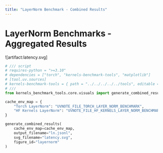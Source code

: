 ```yaml
---
title: "LayerNorm Benchmark - Combined Results"
---
```


# LayerNorm Benchmarks - Aggregated Results

![artifact:latency.svg]

```python id=combine needs=../impls/torch_layer_norm.md:benchmark,../impls/hf_kernels_layer_norm.md:benchmark outputs=latency.svg
# /// script
# requires-python = ">=3.10"
# dependencies = ["torch", "kernels-benchmark-tools", "matplotlib"]
# [tool.uv.sources]
# kernels-benchmark-tools = { path = "../../../../../tools", editable = true }
# ///
from kernels_benchmark_tools.core.visuals import generate_combined_results

cache_env_map = {
    "Torch LayerNorm": "UVNOTE_FILE_TORCH_LAYER_NORM_BENCHMARK",
    "HF Kernels LayerNorm": "UVNOTE_FILE_HF_KERNELS_LAYER_NORM_BENCHMARK",
}

generate_combined_results(
    cache_env_map=cache_env_map,
    output_filename="ln.jsonl",
    svg_filename="latency.svg",
    figure_id="layernorm"
)
```
